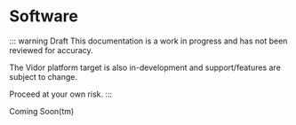 # Software

::: warning Draft
This documentation is a work in progress and has not been reviewed for accuracy.

The Vidor platform target is also in-development and support/features are
subject to change.

Proceed at your own risk.
:::

Coming Soon(tm)

<!--
TODO... firmware programming, core loading etc

)    (Software required for Flashing card)
a) You need this to flash the firmware. This requires the Arduino framework.
You need to download and install the Arduino IDE so you can update the Vidor 4000 computer.
https://www.arduino.cc/en/Main/Software (Windows/Mac/Linux).
Note: For windows people it will default now to the windows store.
https://www.microsoft.com/en-us/p/arduino-ide/9nblggh4rsd8?activetab=pivot:overviewtab

b) Next under the Arduino IDE “Tools” menu, select under this the option “Boards:xxxxx” and select the “Boards Manager”
Next in the “type” searchbox at the top, type in “Vidor” and when the boards appear in the list, select the option Arduino SAMD Boards (32bits arm cortex-m0+).
On the bottom right of this board, you will see a select box. Select v1.8.6 or above and click the Install button.
Along the way, you will get popup boxes saying to install “Arduino USB Driver” and “Adafruit industries LLC Ports” make sure you install both of these.
Also a java se popup install will appear, also make sure you install this.

Also download the Vidor 4000 firmware…https://github.com/FPGAArcade/replay_release/tree/master/firmware/mkrvidor4000
Format an sdcard also eg: 16gig card and fat32 or exfat and or put the image or and its files on the sdcard.
Card orientation will be..ie 5v to 5v etc and with sd card end toward mini pci connector.


4)    (Flashing the core)
a) Install the Arduino IDE on your computer as in step 1, connect the micro USB and micro HDMI.

b) Download the Vidor4000 firmware from step 1. Download the complete folder as a .zip. ie: Click on the “Clone or Download” option on the right the green button, and select “Download .zip” option. Next copy this entirely into a folder on your harddisk.

c) Next use the “install .zip library” menu option in the Arduino IDE ie: Under the menu item “Sketch” next select “Include Library” and select under that, “Add.zip library“. next navigate to your folder your saved previously in step b and select this folder and select open.

d) Next from the “Tools” menu under the Arduino IDE, select the “Boards:xxxxx” and then select this time select “Arduino MKR Video 4000”

e) Select from the “Tools” menu and then select Port: “Com4 Arduino MKR Vidor 4000”.
Under that (Com4 Arduino MKR Vidor 4000) should be selected or ticked.
Note: Your comport maybe Com 1 thu to 4 depending on your setup. Select whichever is relevant to you and then again the Vidor board under that.

6) Next load the example “Replay_Boot” from the Arduino IDE menu ie: Under the menu item “File” and then select “Examples” under that, select “Replay MKR Video 4000” under custom libraries then select finally “Replay_Boot“.
Note: See further notes at the bottom on Updating firmware to a newer firmware version etc.

7)    (Upload your program to the Vidor board)
Press the second round icon from left on the top bar of the Arduino Software (IDE) or press Ctrl+U or select the menu Sketch and then Upload.
Please note that the time required to load the sketch and the FPGA bitstream might be more than 30 seconds.

8)    (Booting the Vidor)
If you Pwr on initially without (sdcard inserted) and it should give you some image that looks similar to the regular replay OSD menu.
Note: You may need the sdcard inserted to get this anyways. -->

